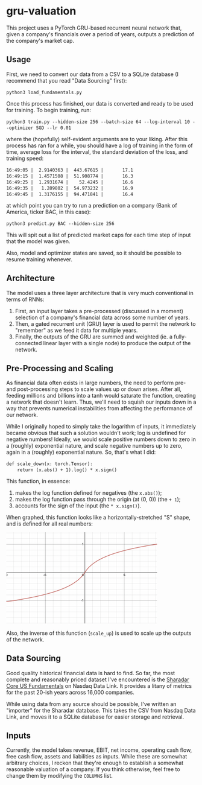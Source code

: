 # gru-valuation

This project uses a PyTorch GRU-based recurrent neural network that, given a company's financials over a period of years, outputs a prediction of the company's market cap.

## Usage

First, we need to convert our data from a CSV to a SQLite database (I recommend that you read "Data Sourcing" first):

    python3 load_fundamentals.py

Once this process has finished, our data is converted and ready to be used for training. To begin training, run:

    python3 train.py --hidden-size 256 --batch-size 64 --log-interval 10 --optimizer SGD --lr 0.01

where the (hopefully) self-evident arguments are to your liking. After this process has ran for a while, you should have a log of training in the form of time, average loss for the interval, the standard deviation of the loss, and training speed:

    16:49:05 |  2.9140363 |  443.67615 |       17.1
    16:49:15 |  1.4571508 |  51.908774 |       16.3
    16:49:25 |  1.2931674 |    52.4245 |       16.6
    16:49:35 |   1.289802 |  54.973232 |       16.9
    16:49:45 |  1.3176155 |  94.471841 |       16.4

at which point you can try to run a prediction on a company (Bank of America, ticker BAC, in this case):

    python3 predict.py BAC --hidden-size 256

This will spit out a list of predicted market caps for each time step of input that the model was given.

Also, model and optimizer states are saved, so it should be possible to resume training whenever.

## Architecture

The model uses a three layer architecture that is very much conventional in terms of RNNs:

1. First, an input layer takes a pre-processed (discussed in a moment) selection of a company's financial data across some number of years.
2. Then, a gated recurrent unit (GRU) layer is used to permit the network to "remember" as we feed it data for multiple years.
3. Finally, the outputs of the GRU are summed and weighted (ie. a fully-connected linear layer with a single node) to produce the output of the network.

## Pre-Processing and Scaling

As financial data often exists in large numbers, the need to perform pre- and post-processing steps to scale values up or down arises. After all, feeding millions and billions into a tanh would saturate the function, creating a network that doesn't learn. Thus, we'll need to squish our inputs down in a way that prevents numerical instabilities from affecting the performance of our network.

While I originally hoped to simply take the logarithm of inputs, it immediately became obvious that such a solution wouldn't work; log is undefined for negative numbers! Ideally, we would scale positive numbers down to zero in a (roughly) exponential nature, and scale negative numbers up to zero, again in a (roughly) exponential nature. So, that's what I did:

    def scale_down(x: torch.Tensor):
        return (x.abs() + 1).log() * x.sign()
    
This function, in essence:

1. makes the log function defined for negatives (the `x.abs()`);
2. makes the log function pass through the origin (at (0, 0)) (the `+ 1`);
3. accounts for the sign of the input (the `* x.sign()`).

When graphed, this function looks like a horizontally-stretched "S" shape, and is defined for all real numbers:

<img src="scale_down_graph.png" alt="'S' shaped graph" width="400"/>

Also, the inverse of this function (`scale_up`) is used to scale up the outputs of the network.

## Data Sourcing

Good quality historical financial data is hard to find. So far, the most complete and reasonably priced dataset I've encountered is the [Sharadar Core US Fundamentals](https://data.nasdaq.com/databases/SF1/data) on Nasdaq Data Link. It provides a litany of metrics for the past 20-ish years across 16,000 companies.

While using data from any source should be possible, I've written an "importer" for the Sharadar database. This takes the CSV from Nasdaq Data Link, and moves it to a SQLite database for easier storage and retrieval.

## Inputs

Currently, the model takes revenue, EBIT, net income, operating cash flow, free cash flow, assets and liabilities as inputs. While these are somewhat arbitrary choices, I reckon that they're enough to establish a somewhat reasonable valuation of a company. If you think otherwise, feel free to change them by modifying the `COLUMNS` list.